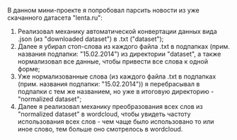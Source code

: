 В данном мини-проекте я попробовал парсить новости из уже скачанного датасета "lenta.ru":
1) Реализовал механику автоматической конвертации данных вида .json (из "downloaded dataset") в .txt ("dataset");
2) Далее я убирал стоп-слова из каждого файла .txt в подпапках (прим. названия подпапки: "15.02.2014") из директории "dataset", а также нормализовал все данные, чтобы привести все слова к одной форме;
3) Уже нормализованные слова (из каждого файла .txt в подпапках (прим. названия подпапки: "15.02.2014")) я перебрасывал в подпапки с тем же названием, но уже в итоговую директорию - "normalized dataset";
4) Далее я реализовал механику преобразования всех слов из "normalized dataset" в wordcloud, чтобы увидеть частоту использования всех слов - чем чаще было использовано то или иное слово, тем больше оно смотрелось в wordcloud.

